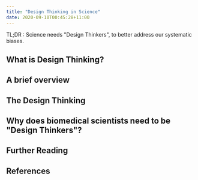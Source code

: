 ```yaml
---
title: "Design Thinking in Science"
date: 2020-09-10T00:45:28+11:00
---
```



TL;DR : Science needs "Design Thinkers", to better address our systematic biases. 

## What is Design Thinking?

## A brief overview 

## The Design Thinking 

## Why does biomedical scientists need to be "Design Thinkers"?

## Further Reading

## References 
